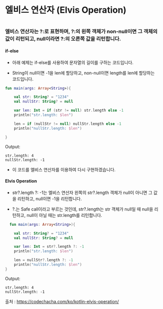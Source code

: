 <h1> 엘비스 연산자 (Elvis Operation) <h1>

<h3> 엘비스 연산자는 ?:로 표현하며, ?:의 왼쪽 객체가 non-null이면 그 객체의 값이 리턴되고, null이라면 ?:의 오른쪽 값을 리턴합니다. </h3>

<h4> if-else </h4>

- 아래 예제는 if-else를 사용하여 문자열의 길이를 구하는 코드입니다.

- String이 null이면 -1을 len에 할당하고, non-null이면 length를 len에 할당하는 코드입니다.

``` kotlin
fun main(args: Array<String>){

    val str: String? = "1234"
    val nullStr: String? = null

    var len: Int = if (str != null) str.length else -1
    println("str.length: $len")

    len = if (nullStr != null) nullStr.length else -1
    println("nullStr.length: $len")

}
```
Output:
```
str.length: 4
nullStr.length: -1
```

- 이 코드를 엘비스 연산자를 이용하여 다시 구현하겠습니다.
  
<h4> Elvis Operation </h4>

- str?.length ?: -1는 엘비스 연산자 왼쪽의 str?.length 객체가 null이 아니면 그 값을 리턴하고, null이면 -1을 리턴합니다.

- ?.는 Safe call이라고 부르는 것인데, str?.length는 str 객체가 null일 때 null을 리턴하고, null이 아닐 때는 str.length를 리턴합니다.
  
``` kotlin
  fun main(args: Array<String>){

    val str: String? = "1234"
    val nullStr: String? = null

    var len: Int = str?.length ?: -1
    println("str.length: $len")

    len = nullStr?.length ?: -1
    println("nullStr.length: $len")
}
  ```
  
Output:
  ```
str.length: 4
nullStr.length: -1
```

  출처 : https://codechacha.com/ko/kotlin-elvis-operation/

